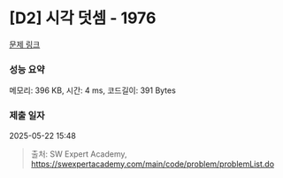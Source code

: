 # [D2] 시각 덧셈 - 1976 

[문제 링크](https://swexpertacademy.com/main/code/problem/problemDetail.do?contestProbId=AV5PttaaAZIDFAUq) 

### 성능 요약

메모리: 396 KB, 시간: 4 ms, 코드길이: 391 Bytes

### 제출 일자

2025-05-22 15:48



> 출처: SW Expert Academy, https://swexpertacademy.com/main/code/problem/problemList.do